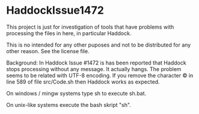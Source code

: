 # HaddockIssue1472

This project is just for investigation of tools that have problems with 
    processing the files in here, in particular Haddock.

This is no intended for any other puposes and not to be distributed for any other reason. See the license file.

Background:
In Haddock Issue #1472 is has been reported that Haddock stops processing without any message. It actually hangs.
The problem seems to be related with UTF-8 encoding.
If you remove the character © in line 589 of file src/Code.sh then Haddock works as expected.

On windows / mingw systems type sh to execute sh.bat.

On unix-like systems execute the bash skript "sh".
